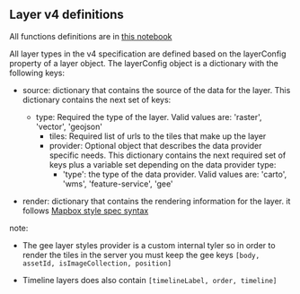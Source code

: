 ## Layer v4 definitions 

All functions definitions are in [this notebook](./RW-LM4_migration_functions.ipynb)

All layer types in the v4 specification are defined based on the layerConfig property of a layer
object.  The layerConfig object is a dictionary with the following keys:

* source: dictionary that contains the source of the data for the layer. This dictionary contains the next
          set of keys:
  * type: Required the type of the layer.  Valid values are: 'raster', 'vector', 'geojson'
    * tiles: Required list of urls to the tiles that make up the layer
    * provider: Optional object that describes the data provider specific needs.  This dictionary contains the next
          required set of keys plus a variable set depending on the data provider type:
      * 'type': the type of the data provider.  Valid values are: 'carto', 'wms', 'feature-service', 'gee'

* render: dictionary that contains the rendering information for the layer. it follows [Mapbox style spec syntax](https://www.mapbox.com/mapbox-gl-js/style-spec/)

note:

* The gee layer styles provider is a custom internal tyler so in order to render the tiles in the server you must keep  the gee keys `[body, assetId, isImageCollection, position]`

* Timeline layers does also contain `[timelineLabel, order, timeline]`